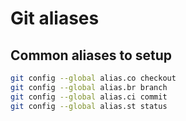 # Git aliases

## Common aliases to setup

```sh
git config --global alias.co checkout
git config --global alias.br branch
git config --global alias.ci commit
git config --global alias.st status
```
